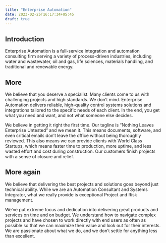 ```yaml
---
title: "Enterprise Automation"
date: 2023-02-25T16:17:34+05:45
draft: true
---
```


## Introduction
Enterprise Automation is a full-service integration and automation consulting firm serving a variety of process-driven industries, including water and wastewater, oil and gas, life sciences, materials handling, and traditional and renewable energy.

## More
We believe that you deserve a specialist. Many clients come to us with challenging projects and high standards. We don’t mind. Enterprise Automation delivers reliable, high-quality control systems solutions and integrations tailored to the specific needs of each client. In the end, you get what you need and want, and not what someone else decides.

We believe in getting it right the first time. Our tagline is “Nothing Leaves Enterprise Untested” and we mean it. This means documents, software, and even critical emails don’t leave the office without being thoroughly reviewed. This also means we can provide clients with World Class Startups, which means faster time to production, more uptime, and less wasted effort and cost during construction. Our customers finish projects with a sense of closure and relief.

## More again
We believe that delivering the best projects and solutions goes beyond just technical ability. While we are an Automation Consultant and Systems Integrator, what we really provide is exceptional Project and Risk management.

We’ve put extreme focus and dedication into delivering great products and services on time and on budget. We understand how to navigate complex projects and have chosen to work directly with end users as often as possible so that we can maximize their value and look out for their interests. We are passionate about what we do, and we don’t settle for anything less than excellent.
